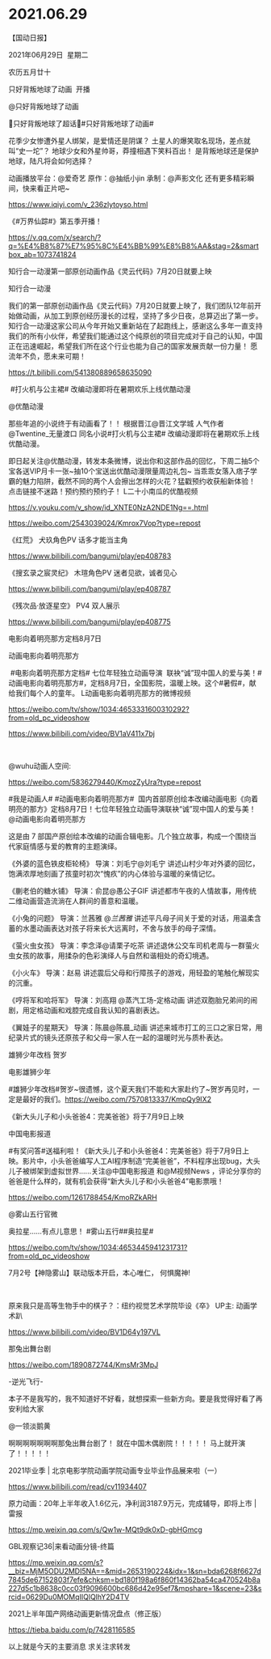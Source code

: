 ﻿#  2021.06.29






【国动日报】


2021年06月29日  星期二


农历五月廿十


只好背叛地球了动画  开播


@只好背叛地球了动画 


只好背叛地球了超话🥝#只好背叛地球了动画#

花季少女惨遭外星人绑架，是爱情还是阴谋？
土星人的爆笑取名现场，差点就叫“史一坨”？
地球少女和外星帅哥，莽撞相遇下笑料百出！
是背叛地球还是保护地球，陆凡将会如何选择？

动画播放平台：@爱奇艺
原作：@抽纸小jin
承制：@声影文化
还有更多精彩瞬间，快来看正片吧~

https://www.iqiyi.com/v_236zlytoyso.html

《#万界仙踪#》第五季开播！


https://v.qq.com/x/search/?q=%E4%B8%87%E7%95%8C%E4%BB%99%E8%B8%AA&stag=2&smartbox_ab=1073741824

知行合一动漫第一部原创动画作品《灵云代码》7月20日就要上映

知行合一动漫


我们的第一部原创动画作品《灵云代码》7月20日就要上映了，我们团队12年前开始做动画，从加工到原创经历漫长的过程，坚持了多少日夜，总算迈出了第一步。
知行合一动漫这家公司从今年开始又重新站在了起跑线上，感谢这么多年一直支持我们的所有小伙伴，希望我们能通过这个纯原创的项目完成对于自己的认知，中国正在迅速崛起，希望我们所在这个行业也能为自己的国家发展贡献一份力量！
愿流年不负，愿未来可期！

https://t.bilibili.com/541380889658635090

 #打火机与公主裙# 改编动漫即将在暑期欢乐上线优酷动漫


@优酷动漫                            

那些年追的小说终于有动画看了！！
根据晋江@晋江文学城 人气作者@Twentine_无量渡口 同名小说#打火机与公主裙# 改编动漫即将在暑期欢乐上线优酷动漫。


即日起关注@优酷动漫，转发本条微博，说出你和这部作品的回忆，下周二抽5个宝各送VIP月卡一张~抽10个宝送出优酷动漫限量周边礼包~
当乖乖女落入痞子学霸的魅力陷阱，截然不同的两个人会擦出怎样的火花？猛戳预约收获船新体验！ 点击链接不迷路！预约预约预约子！
L二十小南瓜的优酷视频

https://v.youku.com/v_show/id_XNTE0NzA2NDE1Ng==.html


https://weibo.com/2543039024/Kmrox7Vop?type=repost

《红荒》 犬玖角色PV 话多才能当主角

https://www.bilibili.com/bangumi/play/ep408783

《搜玄录之宸灵纪》 木瑄角色PV 迷者见欲，诚者见心

https://www.bilibili.com/bangumi/play/ep408787

《残次品·放逐星空》 PV4 双人展示

https://www.bilibili.com/bangumi/play/ep408775

电影向着明亮那方定档8月7日

动画电影向着明亮那方                 


 #电影向着明亮那方定档#
七位年轻独立动画导演  联袂“诚”现中国人的爱与美！#动画电影向着明亮那方#，定档8月7日，全国影院，温暖上映。这个#暑假#，献给我们每个人的童年。 L动画电影向着明亮那方的微博视频        


https://weibo.com/tv/show/1034:4653331600310292?from=old_pc_videoshow

https://www.bilibili.com/video/BV1aV411x7bj


 

@wuhu动画人空间:

https://weibo.com/5836279440/KmozZyUra?type=repost

#我是动画人# #动画电影向着明亮那方#  国内首部原创绘本改编动画电影《向着明亮的那方》定档8月7日！七位年轻独立动画导演联袂“诚”现中国人的爱与美！@动画电影向着明亮那方

这是由 7 部国产原创绘本改编的动画合辑电影。几个独立故事，构成一个围绕当代家庭情感与爱的教育的主题演绎。

《外婆的蓝色铁皮柜轮椅》
导演：刘毛宁@刘毛宁
讲述山村少年对外婆的回忆，饱满浓厚地刻画了孩童时初次“愧疚”的内心体验与温暖的亲情记忆。

《蒯老伯的糖水铺》
导演：俞昆@愚公子GIF
讲述都市午夜的人情故事，用传统二维动画营造流淌在人群间的善意和温暖。

《小兔的问题》
导演：兰茜雅 @_兰茜雅_
讲述平凡母子间关于爱的对话，用温柔含蓄的水墨动画表达对孩子将来长大远离时，不舍与放手的母子深情。

《萤火虫女孩》
导演：李念泽@请栗子吃茶
讲述退休公交车司机老周与一群萤火虫女孩的故事，用揉杂的色彩演绎人与自然和谐相处的奇幻境遇。

《小火车》
导演：赵易
讲述震后父母和行障孩子的游戏，用轻盈的笔触化解现实的沉重。

《哼将军和哈将军》
导演：刘高翔 @蒸汽工场-定格动画
讲述双胞胎兄弟间的闹剧，用定格动画和戏腔完成自我认知的喜剧表达。

《翼娃子的星期天》
导演：陈晨@陈晨_动画
讲述来城市打工的三口之家日常，用纪录片式的镜头还原孩子和父母一家人在一起的温暖时光与质朴表达。




雄狮少年改档 贺岁

电影雄狮少年         


#雄狮少年改档#贺岁~很遗憾，这个夏天我们不能和大家赴约了~贺岁再见时，一定是最好的我们。https://weibo.com/7570813337/KmpQy9IX2

《新大头儿子和小头爸爸4：完美爸爸》将于7月9日上映

中国电影报道                 


#有奖问答#送福利啦！《新大头儿子和小头爸爸4：完美爸爸》将于7月9日上映。影片中，小头爸爸编写人工AI程序制造“完美爸爸”，不料程序出现bug，大头儿子被绑架到虚拟世界......关注@中国电影报道 和@M视频News ，评论分享你的爸爸是什么样的，就有机会获得“新大头儿子和小头爸爸4”电影票哦！

https://weibo.com/1261788454/KmoRZkARH

@雾山五行官微    


奥拉星……有点儿意思！
#雾山五行##奥拉星#

https://weibo.com/tv/show/1034:4653445941231731?from=old_pc_videoshow

7月2号【神隐雾山】联动版本开启，本心唯仁， 何惧魔神!

 


原来我只是高等生物手中的棋子？：纽约视觉艺术学院毕设《卒》 UP主: 动画学术趴

https://www.bilibili.com/video/BV1D64y197VL

那兔出舞台剧

https://weibo.com/1890872744/KmsMr3MpJ

-逆光飞行-                    


本子不是我写的，我不知道好不好看，就想探索一些新方向。要是我觉得好看了再安利给大家

@一领淡鹅黄


啊啊啊啊啊啊啊那兔出舞台剧了！
就在中国木偶剧院！！！！！
马上就开演了！！！！！

2021毕业季 | 北京电影学院动画学院动画专业毕业作品展来啦（一）

https://www.bilibili.com/read/cv11934407


原力动画：20年上半年收入1.6亿元，净利润3187.9万元，完成辅导，即将上市 | 雷报

https://mp.weixin.qq.com/s/Qw1w-MQt9dk0xD-gbHGmcg

GBL观察记36|来看动画分镜-终篇

https://mp.weixin.qq.com/s?__biz=MjM5ODU2MDI5NA==&mid=2653190224&idx=1&sn=bda6268f6627d7845de67152803f7efe&chksm=bd180f198a6f860f14362ba54ca470524b8a227d5c1b8638c0cc03f9096600bc686d42e95ef7&mpshare=1&scene=23&srcid=0629Du0MOMqIIQlQlhY2D4TV


2021上半年国产网络动画更新情况盘点（修正版）

https://tieba.baidu.com/p/7428116585





以上就是今天的主要消息
求关注求转发































